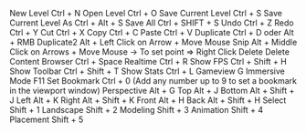 New Level	            Ctrl + N
Open Level	          Ctrl + O
Save Current Level	  Ctrl + S
Save Current Level As	Ctrl + Alt + S
Save All	            Ctrl + SHIFT + S
Undo	                Ctrl + Z
Redo	                Ctrl + Y
Cut	                  Ctrl + X
Copy	                Ctrl + C
Paste	                Ctrl + V
Duplicate	            Ctrl + D oder Alt + RMB
Duplicate2            Alt + Left Click on Arrow + Move Mouse
Snip                  Alt + Middle Click on Arrows + Move Mouse -> To set point => Right Click 
Delete	              Delete
Content Browser	      Ctrl + Space
Realtime	            Ctrl + R
Show FPS	            Ctrl + Shift + H
Show Toolbar	        Ctrl + Shift + T
Show Stats	          Ctrl + L
Gameview	            G
Immersive Mode	      F11
Set Bookmark	        Ctrl + 0 (Add any number up to 9 to set a bookmark in the viewport window)
Perspective	          Alt + G
Top	                  Alt + J
Bottom	              Alt + Shift + J
Left	                Alt + K
Right	                Alt + Shift + K
Front	                Alt + H
Back	                Alt + Shift + H
Select	              Shift + 1
Landscape	            Shift + 2
Modeling	            Shift + 3
Animation	            Shift + 4
Placement	            Shift + 5
